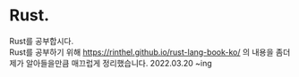 # Rust. 
Rust를 공부합시다.   
Rust를 공부하기 위해 https://rinthel.github.io/rust-lang-book-ko/ 의 내용을 좀더 제가 알아들을만큼 매끄럽게 정리했습니다.
2022.03.20 ~ing
